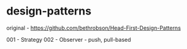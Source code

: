 # design-patterns


original - https://github.com/bethrobson/Head-First-Design-Patterns

001 - Strategy
002 - Observer - push, pull-based